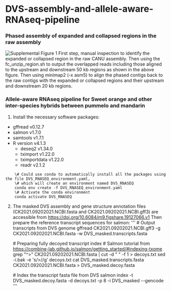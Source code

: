 # DVS-assembly-and-allele-aware-RNAseq-pipeline

### Phased assembly of expanded and collapsed regions in the raw assembly
![Supplemental Figure 1](https://user-images.githubusercontent.com/46752436/192521914-5f5b54a6-b5d8-4d54-b39a-cdf6d1938ead.jpg)
First step, manual inspection to identify the expanded or collapsed region in the raw CANU assembly. Then using the fc_unzip_region.sh to output the overlapped reads including those aligned to the upstream and downstream 50 kb regions as shown in the above figure. Then using minimap2 (-x asm5) to align the phased contigs back to the
raw contigs with the expanded or collapsed regions and their upstream and downstream 20 kb regions.

### Allele-aware RNAseq pipeline for Sweet orange and other inter-species hybrids between pummelo and mandarin
1. Install the necessary software packages:
  - gffread v0.12.7
  - salmon v1.7.0
  - samtools v1.7.1
  - R version v4.1.3
     - deseq2 v1.34.0
     - tximport v1.22.0
     - tximportdata v1.22.0
     - readr v2.1.2
```  
    \# Could use conda to automatically install all the packages using the file DVS_RNASEQ_environment.yaml, 
    \# which will create an environment named DVS_RNASEQ
    conda env create -f DVS_RNASEQ_environment.yaml
    \# Activate the conda environment
    conda activate DVS_RNASEQ
```
2. The masked DVS assembly and gene structure annotation files (CK2021.09202021.NCBI.fasta and CK2021.09202021.NCBI.gff3) are accessible from https://doi.org/10.6084/m9.figshare.19127066.v1
Then prepare the reference transcript sequences for salmon: 
'''
    \# Output transcripts from DVS genome
    gffread CK2021.09202021.NCBI.gff3 -g CK2021.09202021.NCBI.fasta -w DVS_masked.transcripts.fasta

    \# Preparing fully decoyed transcript index
    \# Salmon tutorial from https://combine-lab.github.io/salmon/getting_started/#indexing-txome
    grep "^>" CK2021.09202021.NCBI.fasta | cut -d " " -f 1 > decoys.txt
    sed -i.bak -e 's/>//g' decoys.txt
    cat DVS_masked.transcripts.fasta CK2021.09202021.NCBI.fasta > DVS_masked.decoy.fasta

    \# Index the transcript fasta file from DVS
    salmon index -t DVS_masked.decoy.fasta -d decoys.txt -p 8 -i DVS_masked --gencode
'''


